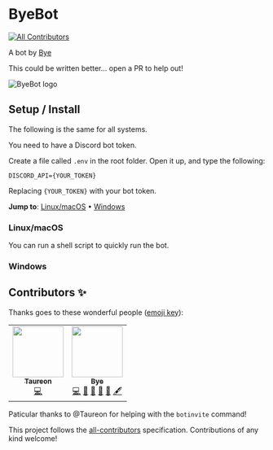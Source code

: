 # ByeBot
<!-- ALL-CONTRIBUTORS-BADGE:START - Do not remove or modify this section -->
[![All Contributors](https://img.shields.io/badge/all_contributors-2-orange.svg?style=flat-square)](#contributors-)
<!-- ALL-CONTRIBUTORS-BADGE:END -->

A bot by [Bye](https://byemc.xyz/)

This could be written better... open a PR to help out!

![ByeBot logo](https://static.byemc.xyz/byebot/byebotpic.png)

## Setup / Install

The following is the same for all systems.

You need to have a Discord bot token. 

Create a file called `.env` in the root folder. Open it up, and type the following:
```env
DISCORD_API={YOUR_TOKEN}
```
Replacing `{YOUR_TOKEN}` with your bot token.

**Jump to**: [Linux/macOS](#linuxmacos) • [Windows](#windows)

### Linux/macOS
You can run a shell script to quickly run the bot.

### Windows

## Contributors ✨

Thanks goes to these wonderful people ([emoji key](https://allcontributors.org/docs/en/emoji-key)):

<!-- ALL-CONTRIBUTORS-LIST:START - Do not remove or modify this section -->
<!-- prettier-ignore-start -->
<!-- markdownlint-disable -->
<table>
  <tr>
    <td align="center"><a href="https://github.com/Taureon"><img src="https://avatars.githubusercontent.com/u/45183108?v=4?s=100" width="100px;" alt=""/><br /><sub><b>Taureon</b></sub></a><br /><a href="https://github.com/byemc/ByeBot/commits?author=Taureon" title="Code">💻</a></td>
    <td align="center"><a href="http://byemc.xyz"><img src="https://avatars.githubusercontent.com/u/77801870?v=4?s=100" width="100px;" alt=""/><br /><sub><b>Bye</b></sub></a><br /><a href="https://github.com/byemc/ByeBot/commits?author=byemc" title="Code">💻</a> <a href="#design-byemc" title="Design">🎨</a> <a href="#ideas-byemc" title="Ideas, Planning, & Feedback">🤔</a> <a href="https://github.com/byemc/ByeBot/issues?q=author%3Abyemc" title="Bug reports">🐛</a> <a href="https://github.com/byemc/ByeBot/commits?author=byemc" title="Documentation">📖</a> <a href="#content-byemc" title="Content">🖋</a></td>
  </tr>
</table>

<!-- markdownlint-restore -->
<!-- prettier-ignore-end -->

<!-- ALL-CONTRIBUTORS-LIST:END -->

Paticular thanks to @Taureon for helping with the `botinvite` command!

This project follows the [all-contributors](https://github.com/all-contributors/all-contributors) specification. Contributions of any kind welcome!
